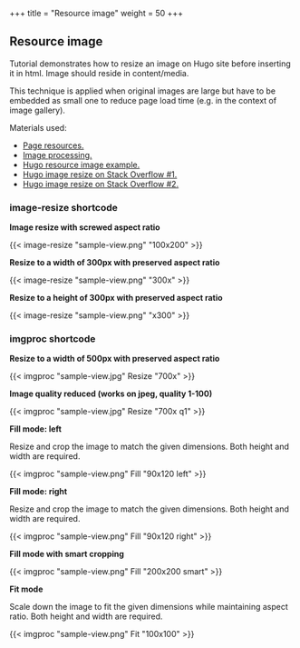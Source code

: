+++
title = "Resource image"
weight = 50
+++

## Resource image

Tutorial demonstrates how to resize an image on Hugo site before inserting it in html.
Image should reside in content/media.

This technique is applied when original images are large but have to be embedded as small one to reduce page load time (e.g. in the context of image gallery).

Materials used:

* [Page resources.](https://gohugo.io/content-management/page-resources/)
* [Image processing.](https://gohugo.io/content-management/image-processing/)
* [Hugo resource image example.](https://github.com/talves/hugo-resource-images)
* [Hugo image resize on Stack Overflow #1.](https://stackoverflow.com/questions/48063067/resize-image-in-hugo-v-0-32-x-in-markdown)
* [Hugo image resize on Stack Overflow #2.](https://stackoverflow.com/questions/48213883/image-processing-outside-bundles/48215030#48215030)


### image-resize shortcode

**Image resize with screwed aspect ratio**

{{< image-resize "sample-view.png" "100x200" >}}

**Resize to a width of 300px with preserved aspect ratio**

{{< image-resize "sample-view.png" "300x" >}}

**Resize to a height of 300px with preserved aspect ratio**

{{< image-resize "sample-view.png" "x300" >}}

### imgproc shortcode

**Resize to a width of 500px with preserved aspect ratio**

{{< imgproc "sample-view.jpg" Resize "700x" >}}

**Image quality reduced (works on jpeg, quality 1-100)**

{{< imgproc "sample-view.jpg" Resize "700x q1" >}}

**Fill mode: left**

Resize and crop the image to match the given dimensions. Both height and width are required.

{{< imgproc "sample-view.png" Fill "90x120 left" >}}

**Fill mode: right**

Resize and crop the image to match the given dimensions. Both height and width are required.

{{< imgproc "sample-view.png" Fill "90x120 right" >}}

**Fill mode with smart cropping**

{{< imgproc "sample-view.png" Fill "200x200 smart" >}}

**Fit mode**

Scale down the image to fit the given dimensions while maintaining aspect ratio. Both height and width are required.

{{< imgproc "sample-view.png" Fit "100x100" >}}
